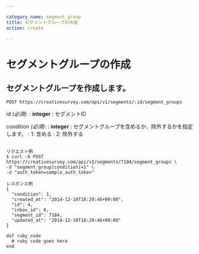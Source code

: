 ```yaml
---

category_name: segment_group
title: セグメントグループの作成
action: create

---
```


# セグメントグループの作成

## セグメントグループを作成します。

`POST https://creativesurvey.com/api/v1/segments/:id/segment_groups`

id _(必須)_:
: __integer__
: セグメントID

condition _(必須)_:
: __integer__
: セグメントグループを含めるか、除外するかを指定します。
: 1: 含める
: 2: 除外する

~~~

リクエスト例
$ curl -X POST https://creativesurvey.com/api/v1/segments/7184/segment_groups \
-d "segment_group[condition]=1" \
-d "auth_token=sample_auth_token"

レスポンス例
{
  "condition": 1,
  "created_at": "2014-12-10T18:29:46+09:00",
  "id": 4,
  "inbox_id": 6,
  "segment_id": 7184,
  "updated_at": "2014-12-10T18:29:46+09:00"
}

~~~

~~~
def ruby_code
  # ruby code goes here
end
~~~

